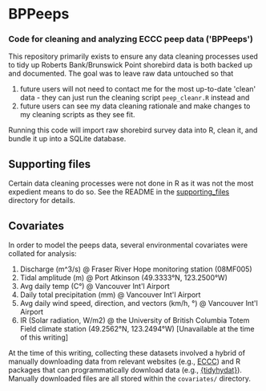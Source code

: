 # BPPeeps

### Code for cleaning and analyzing ECCC peep data ('BPPeeps')

This repository primarily exists to ensure any data cleaning processes used to tidy up Roberts Bank/Brunswick Point shorebird data is both backed up and documented. The goal was to leave raw data untouched so that 
1) future users will not need to contact me for the most up-to-date 'clean' data - they can just run the cleaning script `peep_cleanr.R` instead and 
2) future users can see my data cleaning rationale and make changes to my cleaning scripts as they see fit.

Running this code will import raw shorebird survey data into R, clean it, and bundle it up into a SQLite database.

## Supporting files

Certain data cleaning processes were not done in R as it was not the most expedient means to do so. See the README in the [supporting_files](/supporting_files) directory for details.

## Covariates

In order to model the peeps data, several environmental covariates were collated for analysis:

1) Discharge (m^3/s) @ Fraser River Hope monitoring station (08MF005)
2) Tidal amplitude (m) @ Port Atkinson (49.3333°N, 123.2500°W)
3) Avg daily temp (C°) @ Vancouver Int'l Airport
4) Daily total precipitation (mm) @ Vancouver Int'l Airport
5) Avg daily wind speed, direction, and vectors (km/h, °) @ Vancouver Int'l Airport
6) IR (Solar radiation, W/m2) @ the University of British Columbia Totem Field climate station (49.2562°N, 123.2494°W) [Unavailable at the time of this writing]

At the time of this writing, collecting these datasets involved a hybrid of manually downloading data from relevant websites (e.g., [ECCC](https://wateroffice.ec.gc.ca/search/real_time_e.html)) and R packages that can programmatically download data (e.g., [{tidyhydat}](https://github.com/ropensci/tidyhydat)). Manually downloaded files are all stored within the `covariates/` directory.
